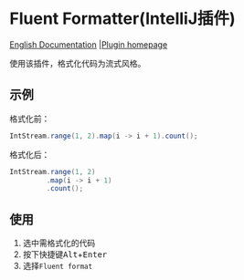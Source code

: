 # Fluent Formatter(IntelliJ插件)

<a href="README.md">English Documentation</a> |[Plugin homepage](https://plugins.jetbrains.com/plugin/15631-fluent-formatter)

使用该插件，格式化代码为流式风格。

## 示例
格式化前：

```java
IntStream.range(1, 2).map(i -> i + 1).count(); 
```

格式化后：

```java
IntStream.range(1, 2)
         .map(i -> i + 1)
         .count();
```

## 使用

1. 选中需格式化的代码
2. 按下快捷键<kbd>Alt</kbd>+<kbd>Enter</kbd>
3. 选择`Fluent format`

